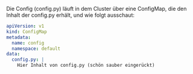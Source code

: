 Die Config (config.py) läuft in dem Cluster über eine ConfigMap, die den Inhalt der config.py erhält, und wie folgt ausschaut:
```yaml
apiVersion: v1
kind: ConfigMap
metadata:
  name: config
  namespace: default
data:
  config.py: |
    Hier Inhalt von config.py (schön sauber eingerückt)
```